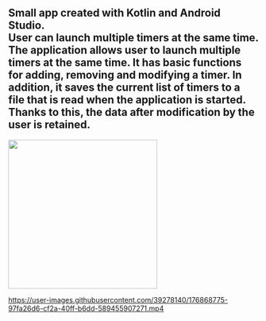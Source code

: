 Small app created with Kotlin and Android Studio.  
User can launch multiple timers at the same time.
The application allows user to launch multiple timers at the same time.
It has basic functions for adding, removing and modifying a timer.
In addition, it saves the current list of timers to a file that is read when the application is started.
Thanks to this, the data after modification by the user is retained.
 ---
  
<img src="https://user-images.githubusercontent.com/39278140/176468342-ec930c98-e31a-4852-bb80-ea1535102581.png" width="300">







https://user-images.githubusercontent.com/39278140/176868775-97fa26d6-cf2a-40ff-b6dd-589455907271.mp4





